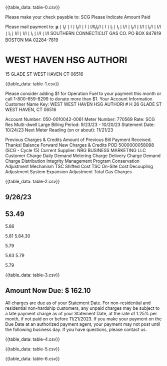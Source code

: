 {{table_data: table-0.csv}}

Please make your check payable to:
SCG
Please Indicate Amount Paid

Please mail payment to:
$\boldsymbol{\mu} \mid \mathrm{l}_{\mathrm{l}} / \mid \mathrm{l} \mid \mathrm{l}_{\mathrm{l}} / \mathrm{l} \mid \mathrm{l} \mid \mathrm{l} / \mathrm{l} \mathrm{l}_{\mathrm{l}} \mathrm{l}_{\mathrm{l}} / \mathrm{l} \mid \mathrm{l} \mid \mathrm{l}_{\mathrm{l}} \mid \mathrm{l}_{\mathrm{l}} \mid \mathrm{l} / \mathrm{l} \mid \mathrm{l}_{\mathrm{l}} / \mathrm{l} \mid \mathrm{l} / \mathrm{l} \mid \mathrm{l}_{\mathrm{l}} / \mathrm{l} \mid \mathrm{l} / \mathrm{l} \mid \mathrm{l}_{\mathrm{l}} \mid \mathrm{l} / \mathrm{l} \mid \mathrm{l} / \mathrm{l} \mid \mathrm{l}_{\mathrm{l}} \mid \mathrm{l} / \mathrm{l} \mid \mathrm{l} / \mathrm{l}$
SOUTHERN CONNECTICUT GAS CO.
PO BOX 847819
BOSTON MA 02284-7819

# WEST HAVEN HSG AUTHORI 

15 GLADE ST
WEST HAVEN CT 06516

{{table_data: table-1.csv}}

Please consider adding $\$ 1$ for Operation Fuel to your payment this month or call 1-800-659-8299 to donate more than \$1.
Your Account Information
Customer Name Key: WEST
WEST HAVEN HSG AUTHORI
\# H
26 GLADE ST
WEST HAVEN, CT 06516

Account Number: 050-0010042-0061
Meter Number: 770569
Rate: SCG Res Multi-dwell Large
Billing Period: 9/23/23 - 10/20/23
Statement Date: 10/24/23
Next Meter Reading (on or about): 11/21/23

Previous Charges \& Credits
Amount of Previous Bill
Payment Received. Thanks!
Balance Forward
New Charges \& Credits
POD 5000000058098 (SCG - Cycle 15)
Current Supplier: NRG BUSINESS MARKETING LLC
Customer Charge
Daily Demand Metering Charge
Delivery Charge
Demand Charge
Distribution Integrity Management Program
Conservation Adjustment Mechanism
TSC Shifted Cost
TSC On-Site Cost
Decoupling Adjustment
System Expansion Adjustment
Total Gas Charges

{{table_data: table-2.csv}}

## $9 / 26 / 23$

## 53.49

5.86

5.81
5.84.30

5.79

5.63
5.79

5.79

{{table_data: table-3.csv}}

## Amount Now Due: $\$$ 162.10

All charges are due as of your Statement Date. For non-residential and residential non-hardship customers, any unpaid charges may be subject to a late payment charge as of your Statement Date, at the rate of $1.25 \%$ per month, if not paid on or before 11/21/2023. If you make your payment on the Due Date at an authorized payment agent, your payment may not post until the following business day. If you have questions, please contact us.

{{table_data: table-4.csv}}


{{table_data: table-5.csv}}


{{table_data: table-6.csv}}
